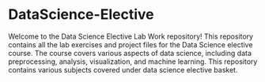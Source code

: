 # DataScience-Elective

Welcome to the Data Science Elective Lab Work repository! This repository contains all the lab exercises and project files for the Data Science elective course. The course covers various aspects of data science, including data preprocessing, analysis, visualization, and machine learning.
This repository contains various subjects covered under data science elective basket.
